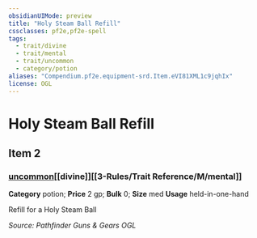 ```yaml
---
obsidianUIMode: preview
title: "Holy Steam Ball Refill"
cssclasses: pf2e,pf2e-spell
tags:
  - trait/divine
  - trait/mental
  - trait/uncommon
  - category/potion
aliases: "Compendium.pf2e.equipment-srd.Item.eVI81XML1c9jqhIx"
license: OGL
---
```

# Holy Steam Ball Refill
## Item 2
### [uncommon](uncommon.md "Uncommon Rarity Trait")[[divine]][[3-Rules/Trait Reference/M/mental]]

**Category** potion; 
**Price** 2 gp; 
**Bulk** 0; **Size** med
**Usage** held-in-one-hand

Refill for a Holy Steam Ball

*Source: Pathfinder Guns & Gears*
*OGL*